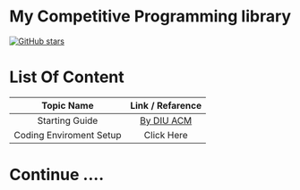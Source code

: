 # My Competitive Programming library
[![GitHub stars](https://img.shields.io/github/stars/anikakash/Sports-Programming.svg?style=social&label=Stars)](https://github.com/anikakash/Sports-Programming)
# List Of Content 
| Topic Name | Link / Refarence |
| :---: | :---: |
| Starting Guide | [By DIU ACM](http://acm.daffodilvarsity.edu.bd/about/) |
| Coding Enviroment Setup | Click Here |

# Continue ....

